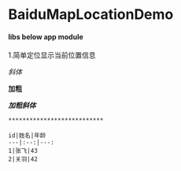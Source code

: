 # BaiduMapLocationDemo

#### libs below app module

1.简单定位显示当前位置信息

*斜体*

**加粗**

***加粗斜体***

~~~删除线~~~
***************************

id|姓名|年龄
---|:--:|---:
1|张飞|43
2|关羽|42
